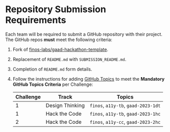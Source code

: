 # Repository Submission Requirements
Each team will be required to submit a GitHub repository with their project. The GitHub repos **must** meet the following criteria:

1. Fork of [finos-labs/gaad-hackathon-template](https://github.com/finos-labs/gaad-hackathon-template).
2. Replacement of `README.md` with `SUBMISSION_README.md`.
3. Completion of `README.md` form details.
4. Follow the instructions for adding [GitHub Topics][1] to meet the **Mandatory GitHub Topics Criteria** per Challenge:

    | Challenge | Track | Topics |
    | --- | --- | --- |
    | 1 | Design Thinking | `finos`, `a11y-tb`, `gaad-2023-1dt`|
    | 1 | Hack the Code | `finos`, `a11y-tb`, `gaad-2023-1hc`|
    | 2 | Hack the Code | `finos`, `a11y-cc`, `gaad-2023-2hc`|


<!--- Reusable Resources --->
[1]: https://docs.github.com/en/enterprise-server@3.0/repositories/managing-your-repositorys-settings-and-features/customizing-your-repository/classifying-your-repository-with-topics#adding-topics-to-your-repository
